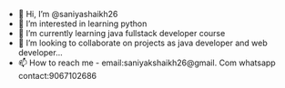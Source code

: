 - 👋 Hi, I’m @saniyashaikh26
- 👀 I’m interested in learning python 
- 🌱 I’m currently learning java fullstack developer course
- 💞️ I’m looking to collaborate on projects as java developer and web developer...
- 📫 How to reach me - email:saniyakshaikh26@gmail. Com whatsapp contact:9067102686

<!---
saniyashaikh26/saniyashaikh26 is a ✨ special ✨ repository because its `README.md` (this file) appears on your GitHub profile.
You can click the Preview link to take a look at your changes.
--->
